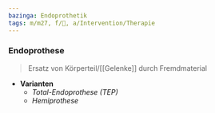 ```yaml
---
bazinga: Endoprothetik
tags: m/m27, f/🦴, a/Intervention/Therapie
---
```

### Endoprothese
> Ersatz von Körperteil/[[Gelenke]] durch Fremdmaterial
- **Varianten**
	- *Total-Endoprothese (TEP)*
	- *Hemiprothese*